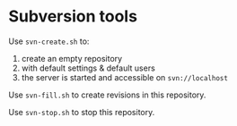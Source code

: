Subversion tools
================

Use `svn-create.sh` to:

1. create an empty repository
1. with default settings & default users
1. the server is started and accessible on `svn://localhost`

Use `svn-fill.sh` to create revisions in this repository.

Use `svn-stop.sh` to stop this repository.
 
